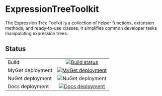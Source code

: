# ExpressionTreeToolkit
The Expression Tree Toolkit is a collection of helper functions, extension methods, and ready-to-use classes. It simplifies common developer tasks manipulating expression trees.

## Status

| | |
|:-|:-:|
Build | [![Build status](https://alecsg77.visualstudio.com/ExpressionTreeToolkit/_apis/build/status/ExpressionTreeToolkit-CI)](https://alecsg77.visualstudio.com/ExpressionTreeToolkit/_build/latest?definitionId=13)
MyGet deployment | [![MyGet deployment](https://alecsg77.vsrm.visualstudio.com/_apis/public/Release/badge/6874db54-d5ec-4a83-b731-15da00bcbcde/1/1)](https://www.myget.org/gallery/expressiontreetoolkit)
NuGet deployment | ![NuGet deployment](https://alecsg77.vsrm.visualstudio.com/_apis/public/Release/badge/6874db54-d5ec-4a83-b731-15da00bcbcde/1/2)
Docs deployment | [![Docs deployment](https://alecsg77.vsrm.visualstudio.com/_apis/public/Release/badge/6874db54-d5ec-4a83-b731-15da00bcbcde/1/4)](https://alecsg77.github.io/ExpressionTreeToolkit/)
